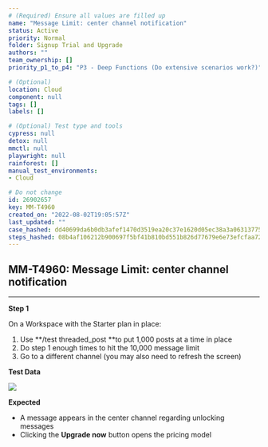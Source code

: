 ```yaml
---
# (Required) Ensure all values are filled up
name: "Message Limit: center channel notification"
status: Active
priority: Normal
folder: Signup Trial and Upgrade
authors: ""
team_ownership: []
priority_p1_to_p4: "P3 - Deep Functions (Do extensive scenarios work?)"

# (Optional)
location: Cloud
component: null
tags: []
labels: []

# (Optional) Test type and tools
cypress: null
detox: null
mmctl: null
playwright: null
rainforest: []
manual_test_environments: 
- Cloud

# Do not change
id: 26902657
key: MM-T4960
created_on: "2022-08-02T19:05:57Z"
last_updated: ""
case_hashed: dd40699da6b0db3afef1470d3519ea20c37e1620d05ec38a3a06313775ff8c731d6f368d5ac7e94102c5aaf45bd1fba6
steps_hashed: 08b4af106212b900697f5bf41b810bd551b826d77679e6e73efcfaa72f1f82deaf0d808dc48c3ca5cce6ad01040c08d4
---
```


<!-- (Auto-generated) Based on frontmatter's "key" and "name" -->

## MM-T4960: Message Limit: center channel notification

---

**Step 1**

On a Workspace with the Starter plan in place:

1. Use \*\*/test threaded\_post \*\*to put 1,000 posts at a time in place
2. Do step 1 enough times to hit the 10,000 message limit
3. Go to a different channel (you may also need to refresh the screen)

**Test Data**

![](https://smartbear-tm4j-prod-us-west-2-attachment-rich-text.s3.us-west-2.amazonaws.com/embedded-f3277290f945470c4add5d21ef3dc7ca7b74388fc7152bfb6b99ae58c66a95a8-1659467307508-Screen+Shot+2022-08-02+at+3.08.11+PM.png)

**Expected**

- A message appears in the center channel regarding unlocking messages
- Clicking the **Upgrade now** button opens the pricing model
